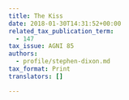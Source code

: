```yaml
---
title: The Kiss
date: 2018-01-30T14:31:52+00:00
related_tax_publication_term:
  - 147
tax_issue: AGNI 85
authors:
  - profile/stephen-dixon.md
tax_format: Print
translators: []

---
```

